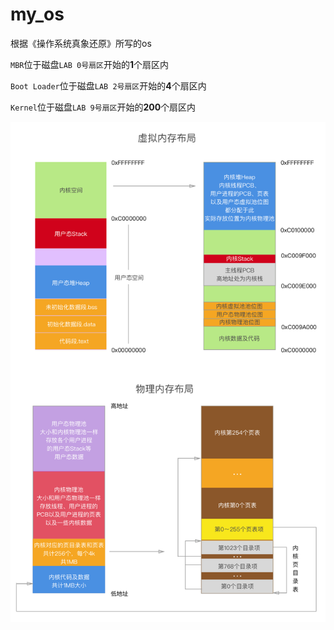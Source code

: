 # my_os
根据《操作系统真象还原》所写的os

`MBR`位于磁盘`LAB 0号扇区`开始的**1**个扇区内

`Boot Loader`位于磁盘`LAB 2号扇区`开始的**4**个扇区内

`Kernel`位于磁盘`LAB 9号扇区`开始的**200**个扇区内

![](./resource/内存布局.png)
